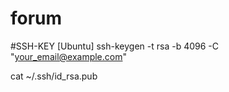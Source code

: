 # forum

#SSH-KEY [Ubuntu]
ssh-keygen -t rsa -b 4096 -C "your_email@example.com"

cat ~/.ssh/id_rsa.pub
